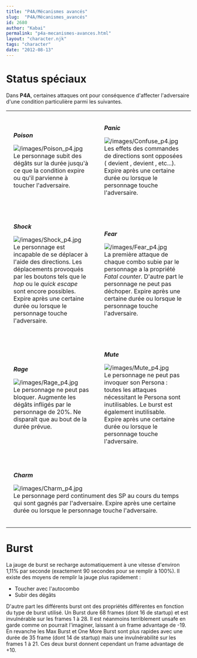 ```yaml
---
title: "P4A/Mécanismes avancés"
slug:  "P4A/Mécanismes_avancés"
id: 2680
author: "Kabai"
permalink: "p4a-mecanismes-avances.html"
layout: "character.njk"
tags: "character"
date: "2012-08-13"
---
```


# Status spéciaux

Dans **P4A**, certaines attaques ont pour conséquence d'affecter
l'adversaire d'une condition particulière parmi les suivantes.

<table>
<tr>
<td style="padding:20px">

***Poison***  
  
![](/images/Poison_p4.jpg "/images/Poison_p4.jpg")  
Le personnage subit des dégâts sur la durée jusqu'à ce que la condition
expire ou qu'il parvienne à toucher l'adversaire.

</td>
<td style="padding:20px">

***Panic***  
  
![](/images/Confuse_p4.jpg "/images/Confuse_p4.jpg")  
Les effets des commandes de directions sont opposées ( devient , devient
, etc...). Expire après une certaine durée ou lorsque le personnage
touche l'adversaire.

</td>
</tr>
<tr>
<td style="padding:20px">

***Shock***  
  
![](/images/Shock_p4.jpg "/images/Shock_p4.jpg")  
Le personnage est incapable de se déplacer à l'aide des directions. Les
déplacements provoqués par les boutons tels que le *hop* ou le *quick
escape* sont encore possibles. Expire après une certaine durée ou
lorsque le personnage touche l'adversaire.

</td>
<td style="padding:20px">

***Fear***  
  
![](/images/Fear_p4.jpg "/images/Fear_p4.jpg")  
La première attaque de chaque combo subie par le personnage a la
propriété *Fatal counter*. D'autre part le personnage ne peut pas
déchoper. Expire après une certaine durée ou lorsque le personnage
touche l'adversaire.

</td>
</tr>
<tr>
<td style="padding:20px">

***Rage***  
  
![](/images/Rage_p4.jpg "/images/Rage_p4.jpg")  
Le personnage ne peut pas bloquer. Augmente les dégâts infligés par le
personnage de 20%. Ne disparaît que au bout de la durée prévue.

</td>
<td style="padding:20px">

***Mute***  
  
![](/images/Mute_p4.jpg "/images/Mute_p4.jpg")  
Le personnage ne peut pas invoquer son Persona : toutes les attaques
nécessitant le Persona sont inutilisables. Le burst est également
inutilisable. Expire après une certaine durée ou lorsque le personnage
touche l'adversaire.

</td>
</tr>
<tr>
<td style="padding:20px" colspan="2">

***Charm***  
  
![](/images/Charm_p4.jpg "/images/Charm_p4.jpg")  
Le personnage perd continument des SP au cours du temps qui sont gagnés
par l'adversaire. Expire après une certaine durée ou lorsque le
personnage touche l'adversaire.

</td>
</tr>
</table>

# Burst

La jauge de burst se recharge automatiquement à une vitesse d'environ
1,11% par seconde (exactement 90 secondes pour se remplir à 100%). Il
existe des moyens de remplir la jauge plus rapidement :

- Toucher avec l'autocombo
- Subir des dégâts

D'autre part les différents burst ont des propriétés différentes en
fonction du type de burst utilisé. Un Burst dure 68 frames (dont 16 de
startup) et est invulnérable sur les frames 1 à 28. Il est néanmoins
terriblement unsafe en garde comme on pourrait l'imaginer, laissant à un
frame advantage de -19. En revanche les Max Burst et One More Burst sont
plus rapides avec une durée de 35 frame (dont 14 de startup) mais une
invulnérabilité sur les frames 1 à 21. Ces deux burst donnent cependant
un frame advantage de +10.
